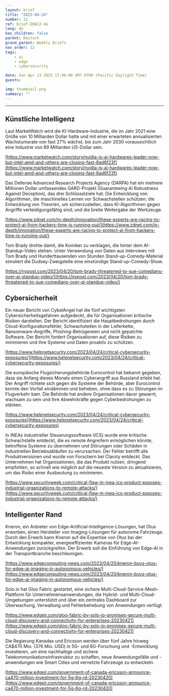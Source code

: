 ```yaml
---
layout: brief
title: "2023-04-24"
number: 12
ref: brief-EDW12-de
lang: de
has_children: false
parent: Deutsch
grand_parent: Weekly Briefs
nav_order: 12
tags:
    - ai
    - edge
    - cybersecurity

date: Sun Apr 23 2023 17:00:00 GMT-0700 (Pacific Daylight Time)
guests:

img: thumbnail.png
summary: ""
---
```




---


## Künstliche Intelligenz

Laut MarketWatch wird die KI-Hardware-Industrie, die im Jahr 2021 eine Größe von 10 Milliarden Dollar hatte und mit einer erwarteten annualisierten Wachstumsrate von fast 27% wächst, bis zum Jahr 2030 voraussichtlich eine Industrie von 89 Milliarden US-Dollar sein.

[https://www.marketwatch.com/story/nvidia-is-ai-hardwares-leader-now-but-intel-amd-and-others-are-closing-fast-8ad6f23f](https://www.marketwatch.com/story/nvidia-is-ai-hardwares-leader-now-but-intel-amd-and-others-are-closing-fast-8ad6f23f)

Das Defense Advanced Research Projects Agency (DARPA) hat ein mehrere Millionen Dollar umfassendes GARD-Projekt (Guaranteeing AI Robustness Against Deception), das drei Schlüsselziele hat: Die Entwicklung von Algorithmen, die maschinelles Lernen vor Schwachstellen schützen; die Entwicklung von Theorien, um sicherzustellen, dass KI-Algorithmen gegen Angriffe verteidigungsfähig sind; und die breite Weitergabe der Werkzeuge.

[https://www.zdnet.com/in-depth/innovation/these-experts-are-racing-to-protect-ai-from-hackers-time-is-running-out/](https://www.zdnet.com/in-depth/innovation/these-experts-are-racing-to-protect-ai-from-hackers-time-is-running-out/)

Tom Brady drohte damit, die Komiker zu verklagen, die hinter dem AI-Standup-Video stehen. Unter Verwendung von Daten aus Interviews mit Tom Brady und Hunderttausenden von Stunden Stand-up-Comedy-Material simuliert die Dudsey-Zweigstelle eine einstündige Stand-up-Comedy-Show.

[https://nypost.com/2023/04/20/tom-brady-threatened-to-sue-comedians-over-ai-standup-video/](https://nypost.com/2023/04/20/tom-brady-threatened-to-sue-comedians-over-ai-standup-video/)

## Cybersicherheit

Ein neuer Bericht von CybelAngel hat die fünf wichtigsten Cybersicherheitsgefahren aufgedeckt, die für Organisationen kritische Risiken darstellen. Der Bericht identifiziert die Hauptbedrohungen durch Cloud-Konfigurationsfehler, Schwachstellen in der Lieferkette, Ransomware-Angriffe, Phishing-Betrügereien und nicht gepatchte Software. Der Bericht fordert Organisationen auf, diese Risiken zu minimieren und ihre Systeme und Daten proaktiv zu schützen.

[https://www.helpnetsecurity.com/2023/04/24/critical-cybersecurity-exposures/](https://www.helpnetsecurity.com/2023/04/24/critical-cybersecurity-exposures/)

Die europäische Flugsicherungsbehörde Eurocontrol hat bekannt gegeben, dass sie Anfang dieses Monats einen Cyberangriff aus Russland erlebt hat. Der Angriff richtete sich gegen die Systeme der Behörde, aber Eurocontrol konnte den Vorfall eindämmen und beheben, ohne dass es zu Störungen im Flugverkehr kam. Die Behörde hat andere Organisationen davor gewarnt, wachsam zu sein und ihre Abwehrkräfte gegen Cyberbedrohungen zu stärken.

[https://www.helpnetsecurity.com/2023/04/24/critical-cybersecurity-exposures](https://www.helpnetsecurity.com/2023/04/24/critical-cybersecurity-exposures)

In INEAs industrieller Steuerungssoftware (ICS) wurde eine kritische Schwachstelle entdeckt, die es remote Angreifern ermöglichen könnte, betroffene Systeme zu übernehmen und Störungen oder Schäden in industriellen Betriebsabläufen zu verursachen. Der Fehler betrifft alle Produktversionen und wurde von Forschern bei Claroty entdeckt. Das Unternehmen hat Organisationen, die das Produkt nutzen, dringend empfohlen, so schnell wie möglich auf die neueste Version zu aktualisieren, um das Risiko einer Ausbeutung zu minimieren.

[https://www.securityweek.com/critical-flaw-in-inea-ics-product-exposes-industrial-organizations-to-remote-attacks/](https://www.securityweek.com/critical-flaw-in-inea-ics-product-exposes-industrial-organizations-to-remote-attacks/)

## Intelligenter Rand

Kneron, ein Anbieter von Edge-Artificial-Intelligence-Lösungen, hat Otus erworben, einen Hersteller von Imaging-Lösungen für autonome Fahrzeuge. Durch den Erwerb kann Kneron auf die Expertise von Otus bei der Entwicklung kompakter, energieeffizienter Kameras für Edge-AI-Anwendungen zurückgreifen. Der Erwerb soll die Einführung von Edge-AI in der Transportbranche beschleunigen.

[https://www.edgecomputing-news.com/2023/04/20/kneron-buys-otus-for-edge-ai-imaging-in-autonomous-vehicles/](https://www.edgecomputing-news.com/2023/04/20/kneron-buys-otus-for-edge-ai-imaging-in-autonomous-vehicles/)

Solo.io hat Gloo Fabric gestartet, eine sichere Multi-Cloud-Service-Mesh-Plattform für Unternehmensanwendungen, die Hybrid- und Multi-Cloud-Umgebungen unterstützt und über ein zentrales Dashboard zur Überwachung, Verwaltung und Fehlerbehebung von Anwendungen verfügt.

[https://www.edgeir.com/gloo-fabric-by-solo-io-promises-secure-multi-cloud-discovery-and-connectivity-for-enterprises-20230421](https://www.edgeir.com/gloo-fabric-by-solo-io-promises-secure-multi-cloud-discovery-and-connectivity-for-enterprises-20230421)

Die Regierung Kanadas und Ericsson werden über fünf Jahre hinweg CA$470 Mio. (376 Mio. USD) in 5G- und 6G-Forschung und -Entwicklung investieren, um eine nachhaltige und sichere Telekommunikationsinfrastruktur zu schaffen, neue Anwendungsfälle und -anwendungen wie Smart Cities und vernetzte Fahrzeuge zu entwickeln.

[https://www.edgeir.com/government-of-canada-ericsson-announce-ca470-million-investment-for-5g-6g-rd-20230420](https://www.edgeir.com/government-of-canada-ericsson-announce-ca470-million-investment-for-5g-6g-rd-20230420)


